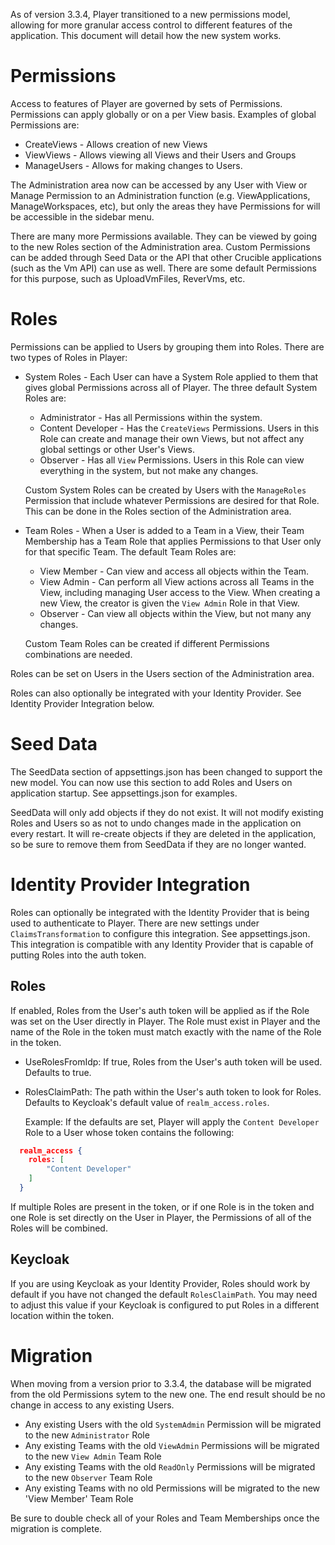As of version 3.3.4, Player transitioned to a new permissions model, allowing for more granular access control to different features of the application. This document will detail how the new system works.

# Permissions

Access to features of Player are governed by sets of Permissions. Permissions can apply globally or on a per View basis. Examples of global Permissions are:

- CreateViews - Allows creation of new Views
- ViewViews - Allows viewing all Views and their Users and Groups
- ManageUsers - Allows for making changes to Users.

The Administration area now can be accessed by any User with View or Manage Permission to an Administration function (e.g. ViewApplications, ManageWorkspaces, etc), but only the areas they have Permissions for will be accessible in the sidebar menu.

There are many more Permissions available. They can be viewed by going to the new Roles section of the Administration area. Custom Permissions can be added through Seed Data or the API that other Crucible applications (such as the Vm API) can use as well. There are some default Permissions for this purpose, such as UploadVmFiles, ReverVms, etc.

# Roles

Permissions can be applied to Users by grouping them into Roles. There are two types of Roles in Player:

- System Roles - Each User can have a System Role applied to them that gives global Permissions across all of Player. The three default System Roles are:

  - Administrator - Has all Permissions within the system.
  - Content Developer - Has the `CreateViews` Permissions. Users in this Role can create and manage their own Views, but not affect any global settings or other User's Views.
  - Observer - Has all `View` Permissions. Users in this Role can view everything in the system, but not make any changes.

  Custom System Roles can be created by Users with the `ManageRoles` Permission that include whatever Permissions are desired for that Role. This can be done in the Roles section of the Administration area.

- Team Roles - When a User is added to a Team in a View, their Team Membership has a Team Role that applies Permissions to that User only for that specific Team. The default Team Roles are:

  - View Member - Can view and access all objects within the Team.
  - View Admin - Can perform all View actions across all Teams in the View, including managing User access to the View. When creating a new View, the creator is given the `View Admin` Role in that View.
  - Observer - Can view all objects within the View, but not many any changes.

  Custom Team Roles can be created if different Permissions combinations are needed.

Roles can be set on Users in the Users section of the Administration area.

Roles can also optionally be integrated with your Identity Provider. See Identity Provider Integration below.

# Seed Data

The SeedData section of appsettings.json has been changed to support the new model. You can now use this section to add Roles and Users on application startup. See appsettings.json for examples.

SeedData will only add objects if they do not exist. It will not modify existing Roles and Users so as not to undo changes made in the application on every restart. It will re-create objects if they are deleted in the application, so be sure to remove them from SeedData if they are no longer wanted.

# Identity Provider Integration

Roles can optionally be integrated with the Identity Provider that is being used to authenticate to Player. There are new settings under `ClaimsTransformation` to configure this integration. See appsettings.json. This integration is compatible with any Identity Provider that is capable of putting Roles into the auth token.

## Roles

If enabled, Roles from the User's auth token will be applied as if the Role was set on the User directly in Player. The Role must exist in Player and the name of the Role in the token must match exactly with the name of the Role in the token.

- UseRolesFromIdp: If true, Roles from the User's auth token will be used. Defaults to true.
- RolesClaimPath: The path within the User's auth token to look for Roles. Defaults to Keycloak's default value of `realm_access.roles`.

  Example: If the defaults are set, Player will apply the `Content Developer` Role to a User whose token contains the following:

```json
  realm_access {
    roles: [
        "Content Developer"
    ]
  }
```

If multiple Roles are present in the token, or if one Role is in the token and one Role is set directly on the User in Player, the Permissions of all of the Roles will be combined.

## Keycloak

If you are using Keycloak as your Identity Provider, Roles should work by default if you have not changed the default `RolesClaimPath`. You may need to adjust this value if your Keycloak is configured to put Roles in a different location within the token.

# Migration

When moving from a version prior to 3.3.4, the database will be migrated from the old Permissions sytem to the new one. The end result should be no change in access to any existing Users.

- Any existing Users with the old `SystemAdmin` Permission will be migrated to the new `Administrator` Role
- Any existing Teams with the old `ViewAdmin` Permissions will be migrated to the new `View Admin` Team Role
- Any existing Teams with the old `ReadOnly` Permissions will be migrated to the new `Observer` Team Role
- Any existing Teams with no old Permissions will be migrated to the new 'View Member' Team Role

Be sure to double check all of your Roles and Team Memberships once the migration is complete.
